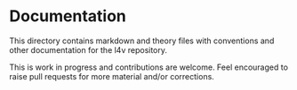 <!--
     Copyright 2020, Data61, CSIRO (ABN 41 687 119 230)

     SPDX-License-Identifier: CC-BY-SA-4.0
-->

# Documentation

This directory contains markdown and theory files with conventions and other
documentation for the l4v repository.

This is work in progress and contributions are welcome. Feel encouraged to
raise pull requests for more material and/or corrections.
